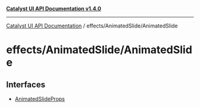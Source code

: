 [**Catalyst UI API Documentation v1.4.0**](../../../README.md)

---

[Catalyst UI API Documentation](../../../README.md) / effects/AnimatedSlide/AnimatedSlide

# effects/AnimatedSlide/AnimatedSlide

## Interfaces

- [AnimatedSlideProps](interfaces/AnimatedSlideProps.md)
